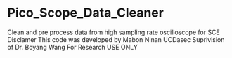 # Pico_Scope_Data_Cleaner
Clean and pre process data from high sampling rate oscilloscope for SCE
Disclamer
This code was developed by Mabon Ninan
UCDasec
Suprivision of Dr. Boyang Wang
For Research USE ONLY

